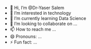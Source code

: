 - 👋 Hi, I’m @Dr-Yaser Salem
- 👀 I’m interested in technology
- 🌱 I’m currently learning Data Science
- 💞️ I’m looking to collaborate on ...
- 📫 How to reach me ...
- 😄 Pronouns: ...
- ⚡ Fun fact: ...

<!---
Dr-Yasers/Dr-Yasers is a ✨ special ✨ repository because its `README.md` (this file) appears on your GitHub profile.
You can click the Preview link to take a look at your changes.
--->
